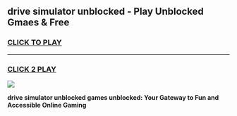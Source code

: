 
## drive simulator unblocked - Play Unblocked Gmaes & Free
<h3>
<a href="https://news.freeplayer.one?title=drive_simulator_unblocked&ref=16F">CLICK TO PLAY</a></h3>
<hr>

<h3>
<a href="https://news.freeplayer.one?title=drive_simulator_unblocked&ref=16F">CLICK 2 PLAY</a>
  
</h3>

<a href="https://news.freeplayer.one?title=drive_simulator_unblocked&ref=16F/"><img src="https://clearcache.store/games.png"></a>


**drive simulator unblocked games unblocked: Your Gateway to Fun and Accessible Online Gaming**
